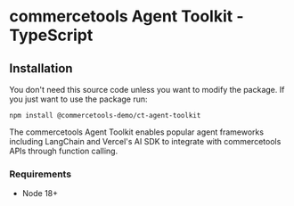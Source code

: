 # commercetools Agent Toolkit - TypeScript

## Installation

You don't need this source code unless you want to modify the package. If you just
want to use the package run:

```
npm install @commercetools-demo/ct-agent-toolkit
```

The commercetools Agent Toolkit enables popular agent frameworks including LangChain and Vercel's AI SDK to integrate with commercetools APIs through function calling.

### Requirements

- Node 18+
